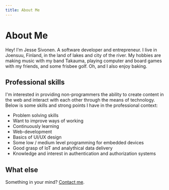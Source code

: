 ```yaml
---
title: About Me
---
```


# About Me

Hey! I'm Jesse Sivonen. A software developer and entrepreneur. I live in
Joensuu, Finland, in the land of lakes and city of the river. My hobbies are
making music with my band Takauma, playing computer and board games with my
friends, and some frisbee golf. Oh, and I also enjoy baking.

## Professional skills

I'm interested in providing non-programmers the ability to create content in the
web and interact with each other through the means of technology. Below is some
skills and strong points I have in the professional context:

- Problem solving skills
- Want to improve ways of working
- Continuously learning
- Web-development
- Basics of UI/UX design
- Some low / medium level programming for embedded devices
- Good grasp of IoT and analythical data delivery
- Knowledge and interest in authentication and authorization systems

## What else

Something in your mind? [Contact me](/contact).
